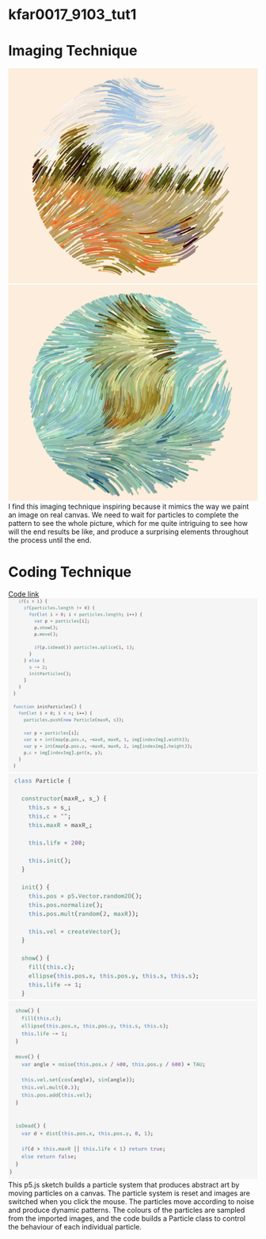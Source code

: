 # kfar0017_9103_tut1
# **Imaging Technique**
![imagingtechnique1](imagingtechnique/Imagingtechnique1.png)
![imagingtechnique2](imagingtechnique/Imagingtechnique2.png)
I find this imaging technique inspiring because it mimics the way we paint an image on real canvas. We need to wait for particles to complete the pattern to see the whole picture, which for me quite intriguing to see how will the end results be like, and produce a surprising elements throughout the process until the end.

# **Coding Technique**
[Code link](https://openprocessing.org/sketch/1859416)
![codeimage1](CodeTechnique/particles1.png)
![codeimage2](CodeTechnique/particles2.png)
![codeimage3](CodeTechnique/particles3.png)
This p5.js sketch builds a particle system that produces abstract art by moving particles on a canvas. The particle system is reset and images are switched when you click the mouse. The particles move according to noise and produce dynamic patterns. The colours of the particles are sampled from the imported images, and the code builds a Particle class to control the behaviour of each individual particle.
